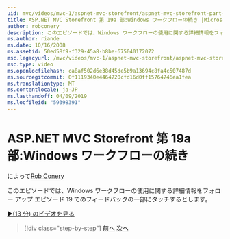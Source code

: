 ```yaml
---
uid: mvc/videos/mvc-1/aspnet-mvc-storefront/aspnet-mvc-storefront-part-19a-windows-workflow-followup
title: ASP.NET MVC Storefront 第 19a 部:Windows ワークフローの続き |Microsoft Docs
author: robconery
description: このエピソードでは、Windows ワークフローの使用に関する詳細情報をフォロー アップ エピソード 19 でのフィードバックの一部にタッチするとします。
ms.author: riande
ms.date: 10/16/2008
ms.assetid: 50ed58f9-f329-45a8-b8be-675040172072
msc.legacyurl: /mvc/videos/mvc-1/aspnet-mvc-storefront/aspnet-mvc-storefront-part-19a-windows-workflow-followup
msc.type: video
ms.openlocfilehash: ca8af502d6e38d45de5b9a13694c8fa4c507487d
ms.sourcegitcommit: 0f1119340e4464720cfd16d0ff15764746ea1fea
ms.translationtype: MT
ms.contentlocale: ja-JP
ms.lasthandoff: 04/09/2019
ms.locfileid: "59398391"
---
```

# <a name="aspnet-mvc-storefront-part-19a-windows-workflow-followup"></a>ASP.NET MVC Storefront 第 19a 部:Windows ワークフローの続き

によって[Rob Conery](https://github.com/robconery)

このエピソードでは、Windows ワークフローの使用に関する詳細情報をフォロー アップ エピソード 19 でのフィードバックの一部にタッチするとします。

[&#9654;(13 分) のビデオを見る](https://channel9.msdn.com/Blogs/ASP-NET-Site-Videos/aspnet-mvc-storefront-part-19a-windows-workflow-followup)

> [!div class="step-by-step"]
> [前へ](aspnet-mvc-storefront-part-19-processing-orders-with-windows-workflow.md)
> [次へ](aspnet-mvc-storefront-part-20-logging.md)
